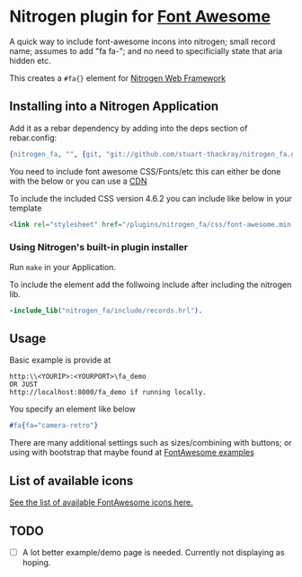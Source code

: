 # Nitrogen plugin for [Font Awesome](http://fontawesome.com/)

A quick way to include font-awesome incons into nitrogen; small record name; assumes to add "fa fa-"; and no need to specificially state that aria hidden etc. 

This creates a `#fa{}` element for [Nitrogen Web Framework](http://nitrogenproject.com) 

## Installing into a Nitrogen Application

Add it as a rebar dependency by adding into the deps section of rebar.config:

```erlang
{nitrogen_fa, "", {git, "git://github.com/stuart-thackray/nitrogen_fa.git", {branch, master}}}
```

You need to include font awesome CSS/Fonts/etc this can either be done with the below or you can use a [CDN](https://en.wikipedia.org/wiki/Content_delivery_network)

To include the included CSS version 4.6.2 you can include like below in your template
```html
<link rel="stylesheet" href="/plugins/nitrogen_fa/css/font-awesome.min.css" type ="text/css" charset="utf-8" media="screen" />

```


### Using Nitrogen's built-in plugin installer 

Run `make` in your Application. 

To include the element add the follwoing include after including the nitrogen lib.

```erlang
-include_lib("nitrogen_fa/include/records.hrl").
```

## Usage
Basic example is provide at
```url
http:\\<YOURIP>:<YOURPORT>\fa_demo
OR JUST 
http://localhost:8000/fa_demo if running locally.
```

You specify an element like below
```erlang
#fa{fa="camera-retro"}
```

There are many additional settings such as sizes/combining with buttons; or using with bootstrap that maybe found at [FontAwesome examples](https://fortawesome.github.io/Font-Awesome/examples/)

## List of available icons

[See the list of available FontAwesome icons here.](https://fontawesome.com/icons?d=gallery)


## TODO

-[ ] A lot better example/demo page is needed. Currently not displaying as hoping.
